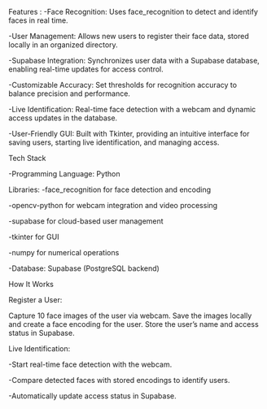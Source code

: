 Features :
-Face Recognition: Uses face_recognition to detect and identify faces in real time.

-User Management: Allows new users to register their face data, stored locally in an organized directory.

-Supabase Integration: Synchronizes user data with a Supabase database, enabling real-time updates for access control.

-Customizable Accuracy: Set thresholds for recognition accuracy to balance precision and performance.

-Live Identification: Real-time face detection with a webcam and dynamic access updates in the database.

-User-Friendly GUI: Built with Tkinter, providing an intuitive interface for saving users, starting live identification, and managing access.

Tech Stack

-Programming Language: Python

Libraries:
-face_recognition for face detection and encoding

-opencv-python for webcam integration and video processing

-supabase for cloud-based user management

-tkinter for GUI

-numpy for numerical operations

-Database: Supabase (PostgreSQL backend)

How It Works

Register a User:

Capture 10 face images of the user via webcam.
Save the images locally and create a face encoding for the user.
Store the user’s name and access status in Supabase.


Live Identification:

-Start real-time face detection with the webcam.

-Compare detected faces with stored encodings to identify users.

-Automatically update access status in Supabase.
